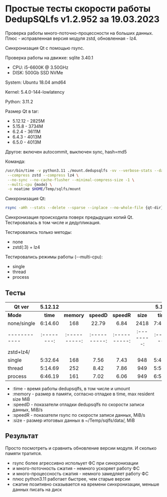 # Простые тесты скорости работы DedupSQLfs v1.2.952 за 19.03.2023

Проверка работы много-поточно-процессности на больших данных.
Плюс - исправленная версия модуля zstd, обновленная - lz4.

Cинхронизация Qt с помощью rsync.

Проверка работы на движке: sqlite 3.40.1

- CPU: i5-6600K @ 3.50GHz
- DISK: 500Gb SSD NVMe

System: Ubuntu 18.04 amd64

Kernel: 5.4.0-144-lowlatency

Python: 3.11.2

Размер Qt в tar:

* 5.12.12 - 2825M
* 5.15.8 - 3734M
* 6.2.4 - 3611M
* 6.4.3 - 4013M
* 6.5.0 - 4013M

Другое: включен autocommit, выключен sync, hash=md5

Команда:
```sh
/usr/bin/time -v python3.11 ./mount.dedupsqlfs -vv --verbose-stats --data $HOME/Temp/sqlfs/data/ \
 --compress zstd --compress lz4 \
 --no-sync --no-cache-flusher --minimal-compress-size -1 \
 --multi-cpu {mode} \
 -o noatime $HOME/Temp/sqlfs/mount
```

Синхронизация Qt:
```sh
rsync -aHh --stats --delete --sparse --inplace --no-whole-file {qt-dir}/ $HOME/Temp/sqlfs/mount/Qt/ && sudo umount $HOME/Temp/sqlfs/mount
```

Синхронизация происходила поверх предыдущих копий Qt. Тестировалась в том числе и дедупликация.

Тестировались только методы:

* none
* zstd(:3) + lz4

Тестировались режимы работы (--multi-cpu):

* single
* thread
* process

## Тесты

| Qt ver     | 5.12.12                                                ||||| 5.15.8                                                 ||||| 6.4.3                                                  |||||
|------------|:--------:|:----------:|:----------:|:----------:|:--------:|:--------:|:----------:|:----------:|:----------:|:--------:|:--------:|:----------:|:----------:|:----------:|:--------:|
| **Mode**   | **time** | **memory** | **speedD** | **speedR** | **size** | **time** | **memory** | **speedD** | **speedR** | **size** | **time** | **memory** | **speedD** | **speedR** | **size** |
| none/single| 6:14.60  | 168        | 22.79      | 6.84       | 2418     | 7:49.38  | 236        | 29.57      | 4.73       | 4590     | 6:31.78  | 282        | 31.94      | 6.52       | 7446     |
|------------|:--------:|:----------:|:----------:|:----------:|:--------:|:--------:|:----------:|:----------:|:----------:|:--------:|:--------:|:----------:|:----------:|:----------:|:--------:|
| zstd+lz4/
   single    | 5:32.64  | 168        | 7.56       | 7.43       | 948      | 5:42.71  | 268        | 12.43      | 6.42       | 1621     | 6:22.88  | 292        | 9.35       | 6.54       | 2486     |
| thread     | 5:14.69  | 252        | 8.42       | 7.86       | 949      | 5:50.86  | 324        | 12.65      | 6.21       | 1621     | 7:20.33  | 315        | 10.61      | 5.67       | 2484     |
| process    | 6:46.19  | 161        | 7.02       | 6.06       | 949      | 6:58.46  | 206        | 11.17      | 5.19       | 1631     | 7:30.38  | 253        | 9.52       | 5.54       | 2485     |

* :time   - время работы dedupsqlfs, в том числе и umount
* :memory - размер в памяти, согласно отладке в time, max resident size MiB
* :speedD - показатели отладки dedupsqlfs по скорости записи данных, MiB/s
* :speedR - показатели rsync по скорости записи данных, MiB/s
* :size   - размер итоговых данных в ~/Temp/sqlfs/data/, MiB

## Результат

Просто посмотреть и сравнить обновление версии модуля. И сколько памяти тратится.

- rsync более агрессивно испольует ФС при синхронизации
- и много-поточность сжатия - немного ускоряет работу ФС
- и много-процессность сжатия - немного замедляет работу ФС
- плюс python3.11 работает быстрее, чем старые версии
- сжатие позитивно сказывается на времени синхронизации, меньше данных писать на диск
